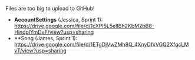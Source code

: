 Files are too big to upload to GitHub!
- **AccountSettings** (Jessica, Sprint 1): https://drive.google.com/file/d/1cXPI5L5elIBh2KbM2bB8-HindplYmDvF/view?usp=sharing
- **Song (James, Sprint 1): https://drive.google.com/file/d/1ETgDjVwZMh8Q_4XnyDfxVGQ2XfqcLMvT/view?usp=sharing
